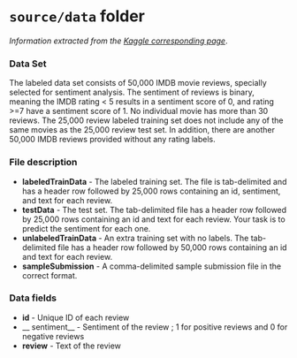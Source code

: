 # `source/data` folder

*Information extracted from the [Kaggle corresponding page](https://www.kaggle.com/c/word2vec-nlp-tutorial/data)*.

### Data Set

The labeled data set consists of 50,000 IMDB movie reviews, specially selected for sentiment analysis. The sentiment of reviews is binary, meaning the IMDB rating < 5 results in a sentiment score of 0, and rating >=7 have a sentiment score of 1. No individual movie has more than 30 reviews. The 25,000 review labeled training set does not include any of the same movies as the 25,000 review test set. In addition, there are another 50,000 IMDB reviews provided without any rating labels.

### File description

+ __labeledTrainData__ - The labeled training set. The file is tab-delimited and has a header row followed by 25,000 rows containing an id, sentiment, and text for each review.
+ __testData__ - The test set. The tab-delimited file has a header row followed by 25,000 rows containing an id and text for each review. Your task is to predict the sentiment for each one.
+ __unlabeledTrainData__ - An extra training set with no labels. The tab-delimited file has a header row followed by 50,000 rows containing an id and text for each review.
+ __sampleSubmission__ - A comma-delimited sample submission file in the correct format.

### Data fields

+ __id__ - Unique ID of each review
+ __ sentiment__ - Sentiment of the review ; 1 for positive reviews and 0 for negative reviews
+ __review__ - Text of the review